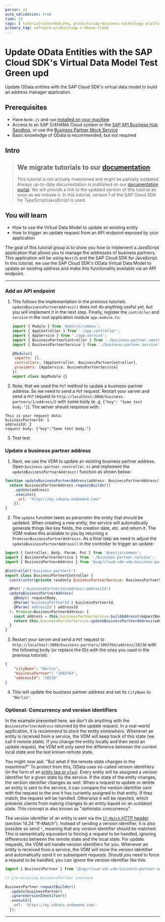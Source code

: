 ```yaml
---
parser: v2
auto_validation: true
time: 15
tags: [ tutorial>intermediate, products>sap-business-technology-platform, topic>javascript, topic>odata]
primary_tag: software-product>sap-s-4hana-cloud
---
```


# Update OData Entities with the SAP Cloud SDK's Virtual Data Model Test Green upd
<!-- description --> Update OData entities with the SAP Cloud SDK's virtual data model to build an address manager application.

## Prerequisites
 - Have `Node.js` and `npm` [installed on your machine](s4sdkjs-prerequisites)
 - Access to an SAP S/4HANA Cloud system or the [SAP API Business Hub Sandbox](https://api.sap.com/getting-started), or use the [Business Partner Mock Service](https://sap.github.io/cloud-s4-sdk-book/pages/mock-odata.html)
 - Basic knowledge of OData is recommended, but not required



## Intro
> ## We migrate tutorials to our [documentation](https://sap.github.io/cloud-sdk/)
> This tutorial is not actively maintained and might be partially outdated.
> Always up-to-date documentation is published on our [documentation portal](https://sap.github.io/cloud-sdk/).
> We will provide a link to the updated version of this tutorial as soon as we release it.
> In this tutorial, version 1 of the SAP Cloud SDK for TypeScript/JavaScript is used.

## You will learn
  - How to use the Virtual Data Model to update an existing entity
  - How to trigger an update request from an API endpoint exposed by your application

The goal of this tutorial group is to show you how to implement a JavaScript application that allows you to manage the addresses of business partners. This application will be using `NestJS` and the SAP Cloud SDK for JavaScript. In this tutorial, we use the SAP Cloud SDK's OData Virtual Data Model to update an existing address and make this functionality available via an API endpoint.

---

### Add an API endpoint


1. This follows the implementation in the previous tutorials. `updateBusinessPartnerAddress()` does not do anything useful yet, but you will implement it in the next step. Finally, register the `controller` and `service` in the root application module `app.module.ts`:

	```JavaScript / TypeScript
	import { Module } from '@nestjs/common';
	import { AppController } from './app.controller';
	import { AppService } from './app.service';
	import { BusinessPartnerController } from './business-partner.controller';
	import { BusinessPartnerService } from './business-partner.service';

	@Module({
	 imports: [],
	 controllers: [AppController, BusinessPartnerController],
	 providers: [AppService, BusinessPartnerService]
	})
	export class AppModule {}
	```

2. Note, that we used the `PUT` method to update a business-partner address. So we need to send a `PUT` request. Restart your server and send a `PUT` request to `http://localhost:3000/business-partners/1/address/2` with some body (e. g. `{"key": "Some test body."}`). The server should response with:


```
This is your request data:
businessPartnerId: 1
addressId: 2
request body: {"key":"Some test body."}
```

3. Test test


### Update a business partner address


1. Next, we use the VDM to update an existing business partner address. Open `business-partner.controller.ts` and implement the `updateBusinessPartnerAddress()` function as shown below:

```JavaScript / TypeScript
function updateBusinessPartnerAddress(address: BusinessPartnerAddress): Promise<BusinessPartnerAddress> {
  return BusinessPartnerAddress.requestBuilder()
    .update(address)
    .execute({
      url: 'https://my.s4hana.ondemand.com/'
    });
}
```

2. The `update` function takes as parameter the entity that should be updated. When creating a new entity, the service will automatically generate things like key fields, the creation date, etc. and return it. The VDM makes this available to you by returning a `Promise<BusinessPartnerAddress>`. As a final step we need to adjust the `updateBusinessPartnerAddress()` in the controller to trigger an update:

```JavaScript / TypeScript
import { Controller, Body, Param, Put } from '@nestjs/common';
import { BusinessPartnerService } from './business-partner.service';
import { BusinessPartnerAddress } from '@sap/cloud-sdk-vdm-business-partner-service';

@Controller('business-partners')
export class BusinessPartnerController {
  constructor(private readonly businessPartnerService: BusinessPartnerService) {}

  @Put('/:businessPartnerId/address/:addressId')
  updateBusinessPartnerAddress(
    @Body() requestBody,
    @Param('businessPartnerId') businessPartnerId,
    @Param('addressId') addressId
  ): Promise<BusinessPartnerAddress> {
    const address = this.businessPartnerService.buildAddress(requestBody, businessPartnerId, addressId);
    return this.businessPartnerService.updateBusinessPartnerAddress(address);
  }
}
```

3. Restart your server and send a `PUT` request to `http://localhost:3000/business-partners/1003764/address/28238` with the following body (or replace the IDs with the ones you used in the previous tutorial):

```JSON
{
    "cityName": "Berlin",
    "businessPartner": "1003764",
    "addressId": "28238"
}
```

4. This will update the business partner address and set its `CityName` to `"Berlin"`.


### Optional: Concurrency and version identifiers


In the example presented here, we don't do anything with the `BusinessPartnerAddress` returned by the update request. In a real-world application, it is recommend to store the entity somewhere. Whenever an entity is received from a service, the VDM will keep track of this state (we call it remote state). If you change the entity locally and then send an update request, the VDM will only send the difference between the current local state and the last known remote state.

You might now ask: "But what if the remote state changes in the meantime?"
To protect from this, OData uses so-called version identifiers (in the form of an [entity tag or `eTag`](https://en.wikipedia.org/wiki/HTTP_ETag))\. Every entity will be assigned a version identifier for a given state by the service\. If the state of the entity changes, the version identifier changes as well\. When a request to update or delete an entity is sent to the service, it can compare the version identifier sent with the request to the one it has currently assigned to that entity\. If they match, the request will be handled. Otherwise it will be rejected, which prevents clients from making changes to an entity based on an outdated state\. This concept is also known as "optimistic concurrency".

The version identifier of an entity is sent via the [`If-Match` HTTP header](http://www.rfc-editor.org/rfc/rfc2616.txt) (section 14.24 "If-Match")\. Instead of sending a version identifier, it is also possible so send `*`, meaning that any version identifier should be matched\. This is semantically equivalent to forcing a request to be handled, ignoring differences between the remote state and the local state\.
For update requests, the VDM will handle version identifiers for you\. Whenever an entity is received from a service, the VDM will store the version identifier and automatically send it on subsequent requests\. Should you need to force a request to be handled, you can ignore the version identifier like this:

```JavaScript / TypeScript
import { BusinessPartner } from '@sap/cloud-sdk-vdm-business-partner-service';

// pre-existing businessPartner instance

BusinessPartner.requestBuilder()
  .update(businessPartner)
  .ignoreVersionIdentifier()
  .execute({
    url: 'https://my.s4hana.ondemand.com/'
  });
```


---
